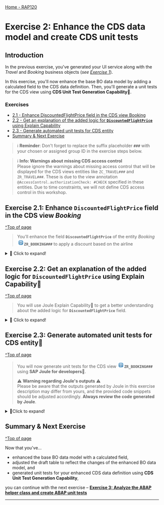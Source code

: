 [Home - RAP120](../../README.md)

# Exercise 2: Enhance the CDS data model and create CDS unit tests

## Introduction
In the previous exercise, you've  generated your UI service along with the _Travel_ and _Booking_ business objects (_see [Exercise 1](../ex01/README.md)_).

In this exercise, you'll now enhance the base BO data model by adding a calculated field to the CDS data definition. Then, you'll generate a unit tests for the CDS view using **CDS Unit Test Generation Capability**💎.

### Exercises
- [2.1 - Enhance DiscountedFlightPrice field in the CDS view Booking](#exercise-21-Enhance-DiscountedFlightPrice-field-in-the-CDS-view-Booking)
- [2.2 - Get an explanation of the added logic for **`DiscountedFlightPrice`** using Explain Capability](#exercise-22-Get-an-explanation-of-the-added-logic-for-DiscountedFlightPrice-using-Explain-Capability)
- [2.3 - Generate automated unit tests for CDS entity](#exercise-23-generate-automated-unit-tests-for-CDS-entity)
- [Summary & Next Exercise](#summary--next-exercise)

> ℹ️ **Reminder**: Don't forget to replace the suffix placeholder **`###`** with your chosen or assigned group ID in the exercise steps below. 

> ℹ️ **Info: Warnings about missing CDS access control**   
> Please ignore the warnings about missing access control that will be displayed for the CDS views entities like `ZC_TRAVEL###` and `ZR_TRAVEL###`. These is due to the view annotation `@AccessControl.authorizationCheck: #CHECK` specified in these entities. 
> Due to time constraints, we will not define CDS access control in this workshop. 

## Exercise 2.1: Enhance **`DiscountedFlightPrice`** field in the CDS view _Booking_
[^Top of page](#Introduction)

> You'll enhance the field **`DiscountedFlightPrice`** of the entity _Booking_ ![datadefinition](images/adt_ddls.png)**`ZR_BOOKING###`** to apply a discount based on the airline

 <details>
  <summary>🔵 Click to expand!</summary>

 1. Go to the **Project Explorer** and open the CDS data definition ![datadefinition](images/adt_ddls.png)**`ZR_BOOKING###`** 
 
 2. Add the following code lines for the field **`DiscountedFlightPrice`**  to calculate the total price with discount based on the carrier: 

   - If the **`carrier_id`** is equal to **LH**, the discount is 10% of **`flight_price`**
   - If the **`carrier_id`** is equal to **AF**, the discount is 15% of **`flight_price`**
     
   ```ABAP
      case
         when carrier_id = 'LH' then cast(flight_price as abap.dec(16,2)) * cast('0.90' as abap.dec(5,2))
         when carrier_id = 'AF' then cast(flight_price as abap.dec(16,2)) * cast('0.85' as abap.dec(5,2))
         else cast(flight_price as abap.dec(16,2))
      end as DiscountedFlightPrice,
   ```
    
 Your CDS data definition ![data definition](images/adt_ddls.png)**`ZR_BOOKING###`** should look like this:
 
 > ℹ️ NOTE: The names of the artifacts, database fields, and other elements in your project may differ from those shown in this tutorial, as they are generated by GenAI
    
   ```ABAP
      @AccessControl.authorizationCheck: #CHECK
      @Metadata.allowExtensions: true
      @EndUserText.label: '###GENERATED Core Data Service Entity'
      define view entity ZR_BOOKING###
      as select from zbooking### as Booking
      association to parent ZR_TRAVEL### as _Travel on $projection.ParentUuid = _Travel.Uuid
      {
         key uuid as Uuid,
         parent_uuid as ParentUuid,
         booking_id as BookingId,
         booking_date as BookingDate,
         customer_id as CustomerId,
         carrier_id as CarrierId,
         connection_id as ConnectionId,
         flight_date as FlightDate,
         @Semantics.amount.currencyCode: 'CurrencyCode'
         flight_price as FlightPrice,
         currency_code as CurrencyCode,
         @Semantics.amount.currencyCode: 'CurrencyCode'
         case
            when carrier_id = 'LH' then cast(flight_price as abap.dec(16,2)) * cast('0.90' as abap.dec(5,2))
            when carrier_id = 'AF' then cast(flight_price as abap.dec(16,2)) * cast('0.85' as abap.dec(5,2))
            else cast(flight_price as abap.dec(16,2))
         end as DiscountedFlightPrice,
         _Travel
      }
   ```        
       
   3. Save ![save icon](images/adt_save.png) (**Ctrl+S**) and activate ![activate icon](images/adt_activate.png) the changes.

   4. Now that the field **`DiscountedFlightPrice`** was enhanced, you need to recreate the draft table ![table](images/adt_tabl.png)**`ZBOOKING_D###`** for the changed _Booking_ entity **`ZR_BOOKING###`**. 
   
      To do that, go to the **Project Explorer** and open the behavior definition ![bdef icon](images/adt_bdef.png)**`ZR_TRAVEL###`**.
 
      To recreate the draft table, set the cursor on the draft table name ![databasetable](images/adt_tabl.png)**`ZBOOKING_D###`**, start the ADT Quick Fix by clicking **Ctrl+1**, and select the entry **`Recreate draft table zbooking_d### so that it fits for entity zr_booking## and reflects recent changes.`** in the Quick Assist view. Alternatively use the displayed icon as shown on the picture.

      <!-- ![ADT Quick Fix](/exercises/ex02/images/2_BDEF_QuickFix.gif) -->

   5. Save ![save icon](images/adt_save.png) (**Ctrl+S**) and activate ![activate icon](images/adt_activate.png) the changes.

   ![](/exercises/ex02/images/rap120_ex21.gif)

</details>


## Exercise 2.2: Get an explanation of the added logic for **`DiscountedFlightPrice`** using Explain Capability💎
[^Top of page](#Introduction)

> You will use Joule Explain Capability💎 to get a better understanding about the added logic for **`DiscountedFlightPrice`** field.

<details>
   <summary>🔵 Click to expand!</summary>

   1. Select the previous added **CASE** logic for **`DiscountedFlightPrice`** field and perform right-click, **Joule > Explain**

   ![](/exercises/ex02/images/rap120_ex22.gif)

</details>

## Exercise 2.3: Generate automated unit tests for CDS entity💎
[^Top of page](#Introduction)

> You will now generate unit tests for the CDS view ![datadefinition](images/adt_ddls.png)**`ZR_BOOKING###`** using **SAP Joule for developers**💎.
>
> ⚠ **Warning regarding Joule's outputs** ⚠   
> Please be aware that the outputs generated by Joule in this exercise description may differ from yours, and the provided code snippets should be adjusted accordingly. **Always review the code generated by Joule**.

<details>
  <summary>🔵Click to expand!</summary>
 
 1. In the **Project Explorer**, right-click on the CDS data definition ![datadefinition](images/adt_ddls.png)**`ZR_BOOKING###`** and   
    select **Joule > New ABAP Test Class** from the context menu.

 2. Enter the information below in the wizard for the new ABAP Class that will be created and click on **Next**. 
    - Name: **`ZCL_TEST_CDS_BOOKING_###`**
    - Description: ***`Test Class for CDS View ZR_BOOKING###`***     

    The wizard now displays the SQL dependencies for the CDS Test Double Framework. 
 
 3. Click on **Next**.

 4. Select all the Test Cases for **CALCULATION** and **CASE** in the wizards and click on **Generate**. 
 
    Joule will generate the test method names and test data for the selected test cases. 

 5. Check the generated test data for each test case and click **Next**.

 6. Select your transport request and click **Finish**. 

 7. As you can see, the ABAP class ![abapclass](images/adt_class.png)**`ZCL_TEST_CDS_BOOKING_###`** was generated.   
 
    Review the code and activate ![activate icon](images/adt_activate.png) the changes.

 8. Now you can run your unit tests. 
 
    To do that, go to the **Project Explorer**, right-click on the previously generated ABAP class ![abapclass](images/adt_class.png)**`ZCL_TEST_CDS_BOOKING_###`** and select **Run as > ABAP Unit Test** from the context menu.

   ![](/exercises/ex02/images/rap120_ex23.gif)

</details>

## Summary & Next Exercise
[^Top of page](#Introduction)

Now that you've... 
- enhanced the base BO data model with a calculated field,
- adjusted the draft table to reflect the changes of the enhanced BO data model, and
- generated unit tests for your enhanced CDS data definition using **CDS Unit Test Generation Capability**,

you can continue with the next exercise – **[Exercise 3: Analyze the ABAP helper class and create ABAP unit tests](../ex03/README.md)**

---
